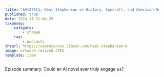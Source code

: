 ```yaml
---
title: "&#127911; Neal Stephenson on History, Spycraft, and American-Soviet Parallels"
published: true
date: 2024-11-21-04-25
taxonomy:
    category:
        - stream
    tag:
        - podcasts
theurl: https://cowenconvos.libsyn.com/neal-stephenson-0
image: artwork-resized.JPEG
template: item
---
```


Episode summary: Could an AI novel ever truly engage us?
